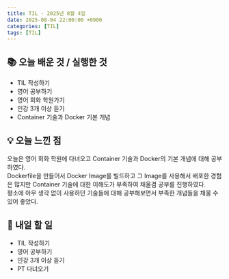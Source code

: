```yaml
---
title: TIL - 2025년 8월 4일
date: 2025-08-04 22:00:00 +0900
categories: [TIL]
tags: [TIL]
---
```


## 📚 **오늘 배운 것 / 실행한 것**

- TIL 작성하기
- 영어 공부하기
- 영어 회화 학원가기
- 인강 3개 이상 듣기
- Container 기술과 Docker 기본 개념

## 💡 **오늘 느낀 점**

오늘은 영어 회화 학원에 다녀오고 Container 기술과 Docker의 기본 개념에 대해 공부하였다.<br>
Dockerfile을 만들어서 Docker Image를 빌드하고 그 Image를 사용해서 배포한 경험은 많지만 Container 기술에 대한 이해도가 부족하여 채울겸 공부를 진행하였다.<br>
평소에 아무 생각 없이 사용하던 기술들에 대해 공부해보면서 부족한 개념들을 채울 수 있어 좋았다.

## 🎯 **내일 할 일**

- TIL 작성하기
- 영어 공부하기
- 인강 3개 이상 듣기
- PT 다녀오기